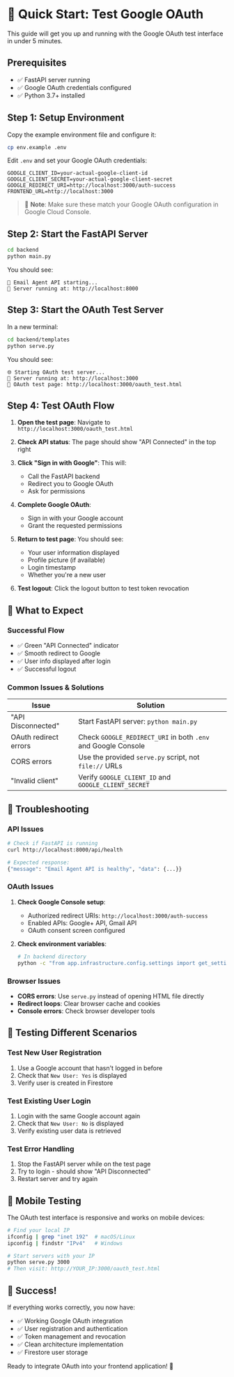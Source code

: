 # 🚀 Quick Start: Test Google OAuth

This guide will get you up and running with the Google OAuth test interface in under 5 minutes.

## Prerequisites

- ✅ FastAPI server running
- ✅ Google OAuth credentials configured
- ✅ Python 3.7+ installed

## Step 1: Setup Environment

Copy the example environment file and configure it:

```bash
cp env.example .env
```

Edit `.env` and set your Google OAuth credentials:

```env
GOOGLE_CLIENT_ID=your-actual-google-client-id
GOOGLE_CLIENT_SECRET=your-actual-google-client-secret
GOOGLE_REDIRECT_URI=http://localhost:3000/auth-success
FRONTEND_URL=http://localhost:3000
```

> 📝 **Note**: Make sure these match your Google OAuth configuration in Google Cloud Console.

## Step 2: Start the FastAPI Server

```bash
cd backend
python main.py
```

You should see:
```
🚀 Email Agent API starting...
📡 Server running at: http://localhost:8000
```

## Step 3: Start the OAuth Test Server

In a new terminal:

```bash
cd backend/templates
python serve.py
```

You should see:
```
🌐 Starting OAuth test server...
🔗 Server running at: http://localhost:3000
🧪 OAuth test page: http://localhost:3000/oauth_test.html
```

## Step 4: Test OAuth Flow

1. **Open the test page**: Navigate to `http://localhost:3000/oauth_test.html`

2. **Check API status**: The page should show "API Connected" in the top right

3. **Click "Sign in with Google"**: This will:
   - Call the FastAPI backend
   - Redirect you to Google OAuth
   - Ask for permissions

4. **Complete Google OAuth**: 
   - Sign in with your Google account
   - Grant the requested permissions

5. **Return to test page**: You should see:
   - Your user information displayed
   - Profile picture (if available)
   - Login timestamp
   - Whether you're a new user

6. **Test logout**: Click the logout button to test token revocation

## 🎯 What to Expect

### Successful Flow
- ✅ Green "API Connected" indicator
- ✅ Smooth redirect to Google
- ✅ User info displayed after login
- ✅ Successful logout

### Common Issues & Solutions

| Issue | Solution |
|-------|----------|
| "API Disconnected" | Start FastAPI server: `python main.py` |
| OAuth redirect errors | Check `GOOGLE_REDIRECT_URI` in both `.env` and Google Console |
| CORS errors | Use the provided `serve.py` script, not `file://` URLs |
| "Invalid client" | Verify `GOOGLE_CLIENT_ID` and `GOOGLE_CLIENT_SECRET` |

## 🔧 Troubleshooting

### API Issues
```bash
# Check if FastAPI is running
curl http://localhost:8000/api/health

# Expected response:
{"message": "Email Agent API is healthy", "data": {...}}
```

### OAuth Issues
1. **Check Google Console setup**:
   - Authorized redirect URIs: `http://localhost:3000/auth-success`
   - Enabled APIs: Google+ API, Gmail API
   - OAuth consent screen configured

2. **Check environment variables**:
   ```bash
   # In backend directory
   python -c "from app.infrastructure.config.settings import get_settings; s = get_settings(); print(f'Client ID: {s.google_client_id[:10]}...')"
   ```

### Browser Issues
- **CORS errors**: Use `serve.py` instead of opening HTML file directly
- **Redirect loops**: Clear browser cache and cookies
- **Console errors**: Check browser developer tools

## 🧪 Testing Different Scenarios

### Test New User Registration
1. Use a Google account that hasn't logged in before
2. Check that `New User: Yes` is displayed
3. Verify user is created in Firestore

### Test Existing User Login
1. Login with the same Google account again
2. Check that `New User: No` is displayed
3. Verify existing user data is retrieved

### Test Error Handling
1. Stop the FastAPI server while on the test page
2. Try to login - should show "API Disconnected"
3. Restart server and try again

## 📱 Mobile Testing

The OAuth test interface is responsive and works on mobile devices:

```bash
# Find your local IP
ifconfig | grep "inet 192"  # macOS/Linux
ipconfig | findstr "IPv4"   # Windows

# Start servers with your IP
python serve.py 3000
# Then visit: http://YOUR_IP:3000/oauth_test.html
```

## 🎉 Success!

If everything works correctly, you now have:
- ✅ Working Google OAuth integration
- ✅ User registration and authentication
- ✅ Token management and revocation
- ✅ Clean architecture implementation
- ✅ Firestore user storage

Ready to integrate OAuth into your frontend application! 🚀 